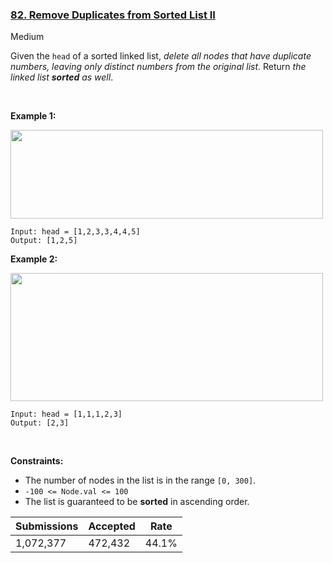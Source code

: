 ### [82. Remove Duplicates from Sorted List II](https://leetcode.com/problems/remove-duplicates-from-sorted-list-ii/)

Medium

Given the `` head `` of a sorted linked list, _delete all nodes that have duplicate numbers, leaving only distinct numbers from the original list_. Return _the linked list __sorted__ as well_.

 

__Example 1:__

<img alt="" src="https://assets.leetcode.com/uploads/2021/01/04/linkedlist1.jpg" style="width: 500px; height: 142px;"/>

```
Input: head = [1,2,3,3,4,4,5]
Output: [1,2,5]
```

__Example 2:__

<img alt="" src="https://assets.leetcode.com/uploads/2021/01/04/linkedlist2.jpg" style="width: 500px; height: 205px;"/>

```
Input: head = [1,1,1,2,3]
Output: [2,3]
```

 

__Constraints:__

*   The number of nodes in the list is in the range `` [0, 300] ``.
*   `` -100 <= Node.val <= 100 ``
*   The list is guaranteed to be __sorted__ in ascending order.

| Submissions    | Accepted     | Rate   |
| -------------- | ------------ | ------ |
| 1,072,377 | 472,432 | 44.1% |